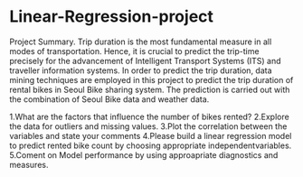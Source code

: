 # Linear-Regression-project

Project Summary.
Trip duration is the most fundamental measure in all modes of transportation. Hence, it is crucial to predict the trip-time precisely for the advancement of Intelligent Transport Systems (ITS) and traveller information systems. In order to predict the trip duration, data mining techniques are employed in this project to predict the trip duration of rental bikes in Seoul Bike sharing system. The prediction is carried out with the combination of Seoul Bike data and weather data.


1.What are the factors that influence the number of bikes rented?
2.Explore the data for outliers and missing values.
3.Plot the correlation between the variables and state your comments
4.Please build a linear regression model to predict rented bike count by choosing appropriate independentvariables.
5.Coment on Model performance by using approapriate diagnostics and measures.
